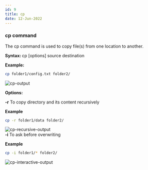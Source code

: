 ```yaml
---
id: 9
title: cp
date: 12-Jun-2022
---
```


### cp command

The cp command is used to copy file(s) from one location to another.

<p class="lc-paragraph">
<strong>Syntax:&nbsp;</strong>cp [options] source destination
</p>

<p class="lc-paragraph">
<strong>Example:</strong>
</p>

```bash
cp folder1/config.txt folder2/
```

<img class='lc-img' src='https://user-images.githubusercontent.com/43666833/173221770-7658c96c-ec9d-438a-9183-884d754731fc.gif' alt='cp-output'>

<p class="lc-paragraph"><strong>Options:</strong></p>

<div class="command-option">
    <strong>-r</strong>
    <span>To copy directory and its content recursively</span>
</div>

**Example**

```bash
cp -r folder1/data folder2/
```

<img class='lc-img' src='https://user-images.githubusercontent.com/43666833/173222136-362dbd74-8b0f-4e06-8917-1ff2cd3622b5.gif' alt='cp-recursive-output'>

<div class="command-option">
    <strong>-i</strong>
    <span>To ask before overwriting</span>
</div>

**Example**

```bash
cp -i folder1/* folder2/
```

<img class='lc-img' src='https://user-images.githubusercontent.com/43666833/173222637-0a0f8705-66f0-4d0b-9e2e-79c06834c98b.gif' alt='cp-interactive-output'>
